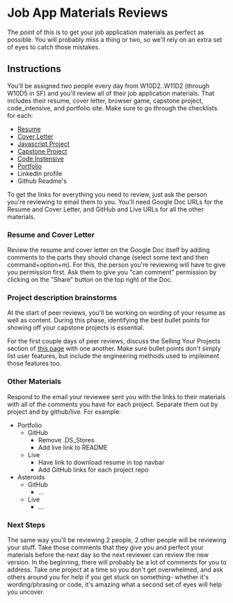 # Job App Materials Reviews

The point of this is to get your job application materials as perfect as possible. You will probably miss a thing or two, so we'll rely on an extra set of eyes to catch those mistakes.

## Instructions

You'll be assigned two people every day from W10D2..W11D2 (through W10D5 in SF) and you'll review all of their job application materials. That includes their resume, cover letter, browser game, capstone project, code_intensive, and portfolio site. Make sure to go through the checklists for each:

* [Resume](./resume.md)
* [Cover Letter](./cover_letter.md)
* [Javascript Project](./js_project.md)
* [Capstone Project](https://github.com/appacademy/capstone-project-curriculum/blob/master/readings/capstone-checklist.md)
* [Code Instensive](./code_intensive.md)
* [Portfolio](./porfolio.md)
* LinkedIn profile
* Github Readme's

To get the links for everything you need to review, just ask the person you're reviewing to email them to you. You'll need Google Doc URLs for the Resume and Cover Letter, and GitHub and Live URLs for all the other materials.

### Resume and Cover Letter

Review the resume and cover letter on the Google Doc itself by adding comments
to the parts they should change (select some text and then command+option+m).
For this, the person you're reviewing will have to give you permission first.
Ask them to give you "can comment" permission by clicking on the "Share" button
on the top right of the Doc.

### Project description brainstorms

At the start of peer reviews, you'll be working on wording of your resume as well as content. During this phase, identifying the best bullet points for showing off your capstone projects is essential.  

For the first couple days of peer reviews, discuss the Selling Your Projects section of [this page] with one another.  Make sure bullet points don't simply list user features, but include the engineering methods used to implement those features too.  

[this page]: https://github.com/appacademy/job-search-curriculum/blob/master/self-presentation/resume.md

### Other Materials

Respond to the email your reviewee sent you with the links to their materials with all of the comments you have for each project. Separate them out by project and by github/live. For example:

* Portfolio
  * GitHub
    * Remove .DS_Stores
    * Add live link to README
  * Live
    * Have link to download resume in top navbar
    * Add GitHub links for each project repo
* Asteroids
  * GitHub
    * ...
  * Live
    * ...

### Next Steps

The same way you'll be reviewing 2 people, 2 other people will be reviewing
your stuff. Take those comments that they give you and perfect your materials
before the next day so the next reviewer can review the new version. In the
beginning, there will probably be a lot of comments for you to address. Take
one project at a time so you don't get overwhelmed, and ask others around you
for help if you get stuck on something- whether it's wording/phrasing or code,
it's amazing what a second set of eyes will help you uncover.
